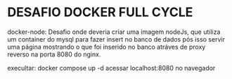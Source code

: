 # DESAFIO DOCKER FULL CYCLE
docker-node:
Desafio onde deveria criar uma imagem nodeJs, que utiliza um container do mysql para fazer insert no banco de dados
pós isso servir uma página mostrando o que foi inserido no banco atráves de proxy reverso na porta 8080 do nginx.

execultar: docker compose up -d 
acessar localhost:8080 no navegador


